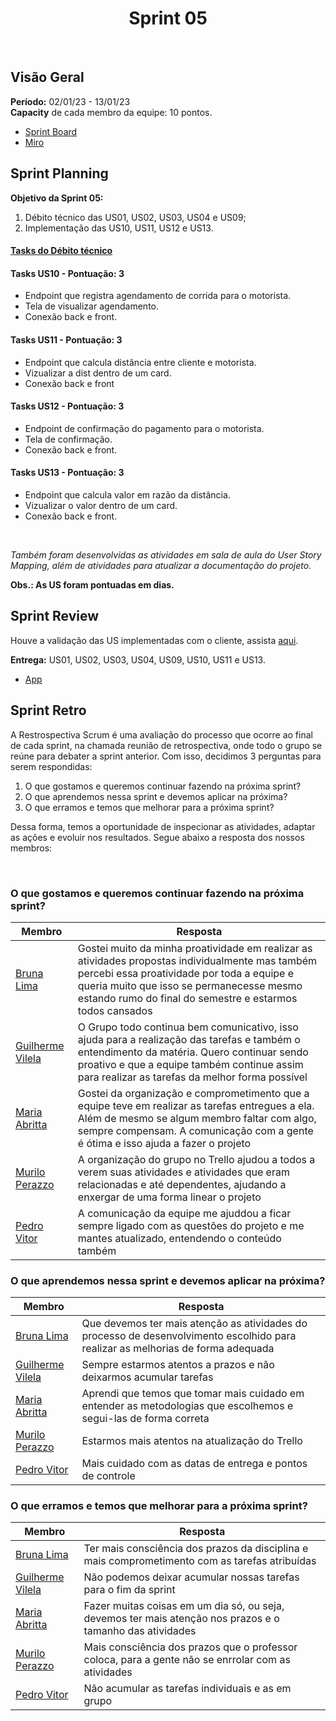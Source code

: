 <h1 align="center"><b>Sprint 05</b></h1>

<br>

## Visão Geral

**Período:** 02/01/23 - 13/01/23 <br>
**Capacity** de cada membro da equipe: 10 pontos.

- [Sprint Board](https://trello.com/b/hObguyFv/sprint-board)
- [Miro](https://miro.com/app/board/uXjVPFFIyc4=/)

## Sprint Planning

**Objetivo da Sprint 05:**
  1. Débito técnico das US01, US02, US03, US04 e US09;
  2. Implementação das US10, US11, US12 e US13.
 

#### [Tasks do Débito técnico](./Sprint04.md)

#### Tasks US10 - Pontuação: 3
  - Endpoint que registra agendamento de corrida para o motorista.
  - Tela de visualizar agendamento.
  - Conexão back e front.

#### Tasks US11 - Pontuação: 3
  - Endpoint que calcula distância entre cliente e motorista.
  - Vizualizar a dist dentro de um card.
  - Conexão back e front

#### Tasks US12 - Pontuação: 3
  - Endpoint de confirmação do pagamento para o motorista.
  - Tela de confirmação.
  - Conexão back e front.

#### Tasks US13 - Pontuação: 3
  - Endpoint que calcula valor em razão da distância.
  - Vizualizar o valor dentro de um card.
  - Conexão back e front.

<br>

*Também foram desenvolvidas as atividades em sala de aula do User Story Mapping, além de atividades para atualizar a documentação do projeto.*

**Obs.: As US foram pontuadas em dias.**

## Sprint Review 
Houve a validação das US implementadas com o cliente, assista [aqui](https://drive.google.com/file/d/1M24ZwRImOTJ8H43rRax1qCPmFNG1Aigl/view).

**Entrega:** US01, US02, US03, US04, US09, US10, US11 e US13.
- [App](pages/VideoApresentacaoUnidade3.md)

## Sprint Retro
A Restrospectiva Scrum é uma avaliação do processo que ocorre ao final de cada sprint, na chamada reunião de retrospectiva, onde todo o grupo se reúne para debater a sprint anterior.
Com isso, decidimos 3 perguntas para serem respondidas: <br>
1. O que gostamos e queremos continuar fazendo na próxima sprint?
2. O que aprendemos nessa sprint e devemos aplicar na próxima?
3. O que erramos e temos que melhorar para a próxima sprint? <br>

Dessa forma, temos a oportunidade de inspecionar as atividades, adaptar as ações e evoluir nos resultados. Segue abaixo a resposta dos nossos membros:

<br>

### O que gostamos e queremos continuar fazendo na próxima sprint? 
| Membro | Resposta |
| ------ | -------- |
| [Bruna Lima](https://github.com/libruna) | Gostei muito da minha proatividade em realizar as atividades propostas individualmente mas também percebi essa proatividade por toda a equipe e queria muito que isso se permanecesse mesmo estando rumo do final do semestre e estarmos todos cansados | 
| [Guilherme Vilela](https://github.com/guivilela7) | O Grupo todo continua bem comunicativo, isso ajuda para a realização das tarefas e também o entendimento da matéria. Quero continuar sendo proativo e que a equipe também continue assim para realizar as tarefas da melhor forma possível |
| [Maria Abritta](https://github.com/MariaAbritta) | Gostei da organização e comprometimento que a equipe teve em realizar as tarefas entregues a ela. Além de mesmo se algum membro faltar com algo, sempre compensam. A comunicação com a gente é ótima e isso ajuda a fazer o projeto |
| [Murilo Perazzo](https://github.com/murilopbs) | A organização do grupo no Trello ajudou a todos a verem suas atividades e atividades que eram relacionadas e até dependentes, ajudando a enxergar de uma forma linear o projeto |
| [Pedro Vitor](https://github.com/Peedrooo) | A comunicação da equipe me ajuddou a ficar sempre ligado com as questões do projeto e me mantes atualizado, entendendo o conteúdo também |

### O que aprendemos nessa sprint e devemos aplicar na próxima?
| Membro | Resposta |
| ------ | -------- |
| [Bruna Lima](https://github.com/libruna) | Que devemos ter mais atenção as atividades do processo de desenvolvimento escolhido para realizar as melhorias de forma adequada | 
| [Guilherme Vilela](https://github.com/guivilela7) | Sempre estarmos atentos a prazos e não deixarmos acumular tarefas |
| [Maria Abritta](https://github.com/MariaAbritta) | Aprendi que temos que tomar mais cuidado em entender as metodologias que escolhemos e segui-las de forma correta |
| [Murilo Perazzo](https://github.com/murilopbs) | Estarmos mais atentos na atualização do Trello |
| [Pedro Vitor](https://github.com/Peedrooo) | Mais cuidado com as datas de entrega e pontos de controle |

### O que erramos e temos que melhorar para a próxima sprint?
| Membro | Resposta |
| ------ | -------- |
| [Bruna Lima](https://github.com/libruna) | Ter mais consciência dos prazos da disciplina e mais comprometimento com as tarefas atribuídas | 
| [Guilherme Vilela](https://github.com/guivilela7) | Não podemos deixar acumular nossas tarefas para o fim da sprint |
| [Maria Abritta](https://github.com/MariaAbritta) | Fazer muitas coisas em um dia só, ou seja, devemos ter mais atenção nos prazos e o tamanho das atividades |
| [Murilo Perazzo](https://github.com/murilopbs) | Mais consciência dos prazos que o professor coloca, para a gente não se enrrolar com as atividades |
| [Pedro Vitor](https://github.com/Peedrooo) | Não acumular as tarefas individuais e as em grupo |
